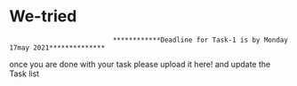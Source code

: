 # We-tried


                              ************Deadline for Task-1 is by Monday 17may 2021**************
once you are done with your task please upload it here! and update the Task list
